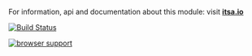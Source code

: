 For information, api and documentation about this module: visit <b><a href="http://itsa.io">itsa.io</a></b>

[![Build Status](https://travis-ci.org/itsa/itsa.build.svg?branch=master)](https://travis-ci.org/itsa/itsa.build)

[![browser support](https://ci.testling.com/itsa/itsa.build.png)](https://ci.testling.com/itsa/itsa.build)